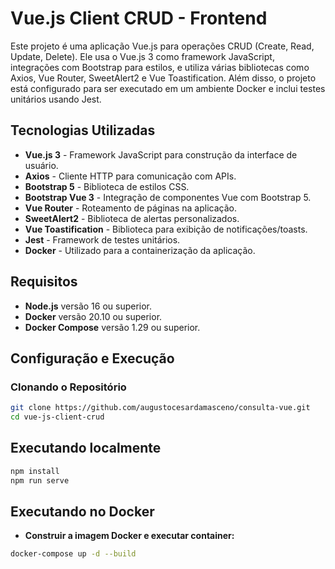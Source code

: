 # Vue.js Client CRUD - Frontend

Este projeto é uma aplicação Vue.js para operações CRUD (Create, Read, Update, Delete). Ele usa o Vue.js 3 como framework JavaScript, integrações com Bootstrap para estilos, e utiliza várias bibliotecas como Axios, Vue Router, SweetAlert2 e Vue Toastification. Além disso, o projeto está configurado para ser executado em um ambiente Docker e inclui testes unitários usando Jest.

## Tecnologias Utilizadas

- **Vue.js 3** - Framework JavaScript para construção da interface de usuário.
- **Axios** - Cliente HTTP para comunicação com APIs.
- **Bootstrap 5** - Biblioteca de estilos CSS.
- **Bootstrap Vue 3** - Integração de componentes Vue com Bootstrap 5.
- **Vue Router** - Roteamento de páginas na aplicação.
- **SweetAlert2** - Biblioteca de alertas personalizados.
- **Vue Toastification** - Biblioteca para exibição de notificações/toasts.
- **Jest** - Framework de testes unitários.
- **Docker** - Utilizado para a containerização da aplicação.

## Requisitos

- **Node.js** versão 16 ou superior.
- **Docker** versão 20.10 ou superior.
- **Docker Compose** versão 1.29 ou superior.

## Configuração e Execução

### Clonando o Repositório

```bash
git clone https://github.com/augustocesardamasceno/consulta-vue.git
cd vue-js-client-crud
```

## Executando localmente
```bash
npm install
npm run serve
```

## Executando no Docker
- **Construir a imagem Docker e executar container:**
```bash
docker-compose up -d --build
```
